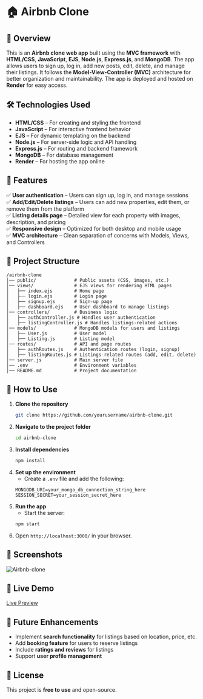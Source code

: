 # 🏠 Airbnb Clone

## 📌 Overview
This is an **Airbnb clone web app** built using the **MVC framework** with **HTML/CSS**, **JavaScript**, **EJS**, **Node.js**, **Express.js**, and **MongoDB**. The app allows users to sign up, log in, add new posts, edit, delete, and manage their listings. It follows the **Model-View-Controller (MVC)** architecture for better organization and maintainability. The app is deployed and hosted on **Render** for easy access.

## 🛠️ Technologies Used
- **HTML/CSS** – For creating and styling the frontend
- **JavaScript** – For interactive frontend behavior
- **EJS** – For dynamic templating on the backend
- **Node.js** – For server-side logic and API handling
- **Express.js** – For routing and backend framework
- **MongoDB** – For database management
- **Render** – For hosting the app online

## 🎯 Features
✅ **User authentication** – Users can sign up, log in, and manage sessions  
✅ **Add/Edit/Delete listings** – Users can add new properties, edit them, or remove them from the platform  
✅ **Listing details page** – Detailed view for each property with images, description, and pricing  
✅ **Responsive design** – Optimized for both desktop and mobile usage  
✅ **MVC architecture** – Clean separation of concerns with Models, Views, and Controllers  

## 📂 Project Structure
```
/airbnb-clone
│── public/              # Public assets (CSS, images, etc.)
│── views/               # EJS views for rendering HTML pages
│   ├── index.ejs        # Home page
│   ├── login.ejs        # Login page
│   ├── signup.ejs       # Sign-up page
│   ├── dashboard.ejs    # User dashboard to manage listings
│── controllers/         # Business logic
│   ├── authController.js # Handles user authentication
│   ├── listingController.js # Handles listings-related actions
│── models/              # MongoDB models for users and listings
│   ├── User.js          # User model
│   ├── Listing.js       # Listing model
│── routes/              # API and page routes
│   ├── authRoutes.js    # Authentication routes (login, signup)
│   ├── listingRoutes.js # Listings-related routes (add, edit, delete)
│── server.js            # Main server file
│── .env                 # Environment variables
│── README.md            # Project documentation
```

## 🚀 How to Use
1. **Clone the repository**  
   ```bash
   git clone https://github.com/yourusername/airbnb-clone.git
   ```  
2. **Navigate to the project folder**  
   ```bash
   cd airbnb-clone
   ```  
3. **Install dependencies**  
   ```bash
   npm install
   ```  
4. **Set up the environment**  
   - Create a `.env` file and add the following:  
   ```
   MONGODB_URI=your_mongo_db_connection_string_here
   SESSION_SECRET=your_session_secret_here
   ```  
5. **Run the app**  
   - Start the server:  
   ```bash
   npm start
   ```  
6. Open `http://localhost:3000/` in your browser.

## 📸 Screenshots
![Airbnb-clone](https://github.com/user-attachments/assets/c3123e9d-af17-4b1f-aaa0-22c265a864e0)


## 🔗 Live Demo
[Live Preview](https://airbnb-clone-lwq8.onrender.com/listings)  

## 📌 Future Enhancements
- Implement **search functionality** for listings based on location, price, etc.  
- Add **booking feature** for users to reserve listings  
- Include **ratings and reviews** for listings  
- Support **user profile management**  

## 📝 License
This project is **free to use** and open-source.
